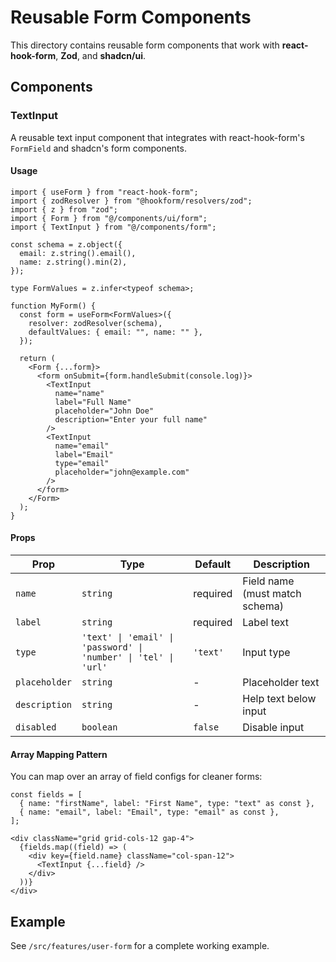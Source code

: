 # Reusable Form Components

This directory contains reusable form components that work with **react-hook-form**, **Zod**, and **shadcn/ui**.

## Components

### TextInput

A reusable text input component that integrates with react-hook-form's `FormField` and shadcn's form components.

#### Usage

```tsx
import { useForm } from "react-hook-form";
import { zodResolver } from "@hookform/resolvers/zod";
import { z } from "zod";
import { Form } from "@/components/ui/form";
import { TextInput } from "@/components/form";

const schema = z.object({
  email: z.string().email(),
  name: z.string().min(2),
});

type FormValues = z.infer<typeof schema>;

function MyForm() {
  const form = useForm<FormValues>({
    resolver: zodResolver(schema),
    defaultValues: { email: "", name: "" },
  });

  return (
    <Form {...form}>
      <form onSubmit={form.handleSubmit(console.log)}>
        <TextInput
          name="name"
          label="Full Name"
          placeholder="John Doe"
          description="Enter your full name"
        />
        <TextInput
          name="email"
          label="Email"
          type="email"
          placeholder="john@example.com"
        />
      </form>
    </Form>
  );
}
```

#### Props

| Prop | Type | Default | Description |
|------|------|---------|-------------|
| `name` | `string` | required | Field name (must match schema) |
| `label` | `string` | required | Label text |
| `type` | `'text' \| 'email' \| 'password' \| 'number' \| 'tel' \| 'url'` | `'text'` | Input type |
| `placeholder` | `string` | - | Placeholder text |
| `description` | `string` | - | Help text below input |
| `disabled` | `boolean` | `false` | Disable input |

#### Array Mapping Pattern

You can map over an array of field configs for cleaner forms:

```tsx
const fields = [
  { name: "firstName", label: "First Name", type: "text" as const },
  { name: "email", label: "Email", type: "email" as const },
];

<div className="grid grid-cols-12 gap-4">
  {fields.map((field) => (
    <div key={field.name} className="col-span-12">
      <TextInput {...field} />
    </div>
  ))}
</div>
```

## Example

See `/src/features/user-form` for a complete working example.

